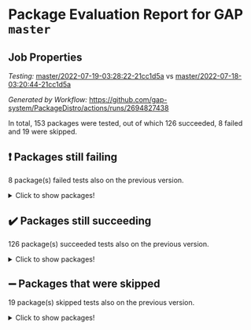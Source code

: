 # Package Evaluation Report for GAP `master`

## Job Properties

*Testing:* [master/2022-07-19-03:28:22-21cc1d5a](https://github.com/gap-system/PackageDistro/blob/data/reports/master/2022-07-19-03:28:22-21cc1d5a) vs [master/2022-07-18-03:20:44-21cc1d5a](https://github.com/gap-system/PackageDistro/blob/data/reports/master/2022-07-18-03:20:44-21cc1d5a)

*Generated by Workflow:* https://github.com/gap-system/PackageDistro/actions/runs/2694827438

In total, 153 packages were tested, out of which 126 succeeded, 8 failed and 19 were skipped.

## :exclamation: Packages still failing

8 package(s) failed tests also on the previous version.
<details><summary>Click to show packages!</summary>

- francy 1.2.4 [(failure)](https://github.com/gap-system/PackageDistro/runs/7401754735?check_suite_focus=true)
- hap 1.44 [(failure)](https://github.com/gap-system/PackageDistro/runs/7401755422?check_suite_focus=true)
- packagemanager 1.2 [(failure)](https://github.com/gap-system/PackageDistro/runs/7401757411?check_suite_focus=true)
- qpa 1.33 [(failure)](https://github.com/gap-system/PackageDistro/runs/7401757759?check_suite_focus=true)
- rcwa 4.6.4 [(failure)](https://github.com/gap-system/PackageDistro/runs/7401757918?check_suite_focus=true)
- recog 1.3.2 [(failure)](https://github.com/gap-system/PackageDistro/runs/7401758053?check_suite_focus=true)
- semigroups 4.0.0 [(failure)](https://github.com/gap-system/PackageDistro/runs/7401758300?check_suite_focus=true)
- yangbaxter 0.10.0 [(failure)](https://github.com/gap-system/PackageDistro/runs/7401759767?check_suite_focus=true)
</details>

## :heavy_check_mark: Packages still succeeding

126 package(s) succeeded tests also on the previous version.
<details><summary>Click to show packages!</summary>

- ace 5.4 [(success)](https://github.com/gap-system/PackageDistro/runs/7401752200?check_suite_focus=true)
- aclib 1.3.2 [(success)](https://github.com/gap-system/PackageDistro/runs/7401752268?check_suite_focus=true)
- agt 0.2 [(success)](https://github.com/gap-system/PackageDistro/runs/7401752321?check_suite_focus=true)
- alnuth 3.2.1 [(success)](https://github.com/gap-system/PackageDistro/runs/7401752374?check_suite_focus=true)
- anupq 3.2.6 [(success)](https://github.com/gap-system/PackageDistro/runs/7401752429?check_suite_focus=true)
- atlasrep 2.1.2 [(success)](https://github.com/gap-system/PackageDistro/runs/7401752489?check_suite_focus=true)
- autodoc 2022.07.10 [(success)](https://github.com/gap-system/PackageDistro/runs/7401752557?check_suite_focus=true)
- automata 1.15 [(success)](https://github.com/gap-system/PackageDistro/runs/7401752608?check_suite_focus=true)
- automgrp 1.3.2 [(success)](https://github.com/gap-system/PackageDistro/runs/7401752656?check_suite_focus=true)
- autpgrp 1.10.2 [(success)](https://github.com/gap-system/PackageDistro/runs/7401752696?check_suite_focus=true)
- cap 2022.06-05 [(success)](https://github.com/gap-system/PackageDistro/runs/7401752737?check_suite_focus=true)
- caratinterface 2.3.3 [(success)](https://github.com/gap-system/PackageDistro/runs/7401752778?check_suite_focus=true)
- cddinterface 2020.06.24 [(success)](https://github.com/gap-system/PackageDistro/runs/7401752836?check_suite_focus=true)
- circle 1.6.5 [(success)](https://github.com/gap-system/PackageDistro/runs/7401752878?check_suite_focus=true)
- classicpres 1.22 [(success)](https://github.com/gap-system/PackageDistro/runs/7401752945?check_suite_focus=true)
- cohomolo 1.6.10 [(success)](https://github.com/gap-system/PackageDistro/runs/7401752988?check_suite_focus=true)
- congruence 1.2.4 [(success)](https://github.com/gap-system/PackageDistro/runs/7401753029?check_suite_focus=true)
- corelg 1.56 [(success)](https://github.com/gap-system/PackageDistro/runs/7401753073?check_suite_focus=true)
- crime 1.6 [(success)](https://github.com/gap-system/PackageDistro/runs/7401753131?check_suite_focus=true)
- crisp 1.4.5 [(success)](https://github.com/gap-system/PackageDistro/runs/7401753194?check_suite_focus=true)
- crypting 0.10 [(success)](https://github.com/gap-system/PackageDistro/runs/7401753243?check_suite_focus=true)
- cryst 4.1.24 [(success)](https://github.com/gap-system/PackageDistro/runs/7401753313?check_suite_focus=true)
- crystcat 1.1.9 [(success)](https://github.com/gap-system/PackageDistro/runs/7401753378?check_suite_focus=true)
- ctbllib 1.3.4 [(success)](https://github.com/gap-system/PackageDistro/runs/7401753446?check_suite_focus=true)
- cubefree 1.19 [(success)](https://github.com/gap-system/PackageDistro/runs/7401753499?check_suite_focus=true)
- curlinterface 2.2.2 [(success)](https://github.com/gap-system/PackageDistro/runs/7401753560?check_suite_focus=true)
- cvec 2.7.5 [(success)](https://github.com/gap-system/PackageDistro/runs/7401753607?check_suite_focus=true)
- datastructures 0.2.7 [(success)](https://github.com/gap-system/PackageDistro/runs/7401753661?check_suite_focus=true)
- deepthought 1.0.5 [(success)](https://github.com/gap-system/PackageDistro/runs/7401753697?check_suite_focus=true)
- design 1.7 [(success)](https://github.com/gap-system/PackageDistro/runs/7401753758?check_suite_focus=true)
- difsets 2.3.1 [(success)](https://github.com/gap-system/PackageDistro/runs/7401753816?check_suite_focus=true)
- digraphs 1.5.3 [(success)](https://github.com/gap-system/PackageDistro/runs/7401753862?check_suite_focus=true)
- edim 1.3.5 [(success)](https://github.com/gap-system/PackageDistro/runs/7401753908?check_suite_focus=true)
- example 4.3.1 [(success)](https://github.com/gap-system/PackageDistro/runs/7401753965?check_suite_focus=true)
- factint 1.6.3 [(success)](https://github.com/gap-system/PackageDistro/runs/7401754005?check_suite_focus=true)
- ferret 1.0.8 [(success)](https://github.com/gap-system/PackageDistro/runs/7401754068?check_suite_focus=true)
- fga 1.4.0 [(success)](https://github.com/gap-system/PackageDistro/runs/7401754174?check_suite_focus=true)
- fining 1.5 [(success)](https://github.com/gap-system/PackageDistro/runs/7401754265?check_suite_focus=true)
- float 1.0.3 [(success)](https://github.com/gap-system/PackageDistro/runs/7401754365?check_suite_focus=true)
- format 1.4.3 [(success)](https://github.com/gap-system/PackageDistro/runs/7401754472?check_suite_focus=true)
- forms 1.2.8 [(success)](https://github.com/gap-system/PackageDistro/runs/7401754546?check_suite_focus=true)
- fplsa 1.2.5 [(success)](https://github.com/gap-system/PackageDistro/runs/7401754641?check_suite_focus=true)
- fr 2.4.8 [(success)](https://github.com/gap-system/PackageDistro/runs/7401754688?check_suite_focus=true)
- fwtree 1.3 [(success)](https://github.com/gap-system/PackageDistro/runs/7401754794?check_suite_focus=true)
- gbnp 1.0.5 [(success)](https://github.com/gap-system/PackageDistro/runs/7401754850?check_suite_focus=true)
- generalizedmorphismsforcap 2022.05-01 [(success)](https://github.com/gap-system/PackageDistro/runs/7401754896?check_suite_focus=true)
- genss 1.6.6 [(success)](https://github.com/gap-system/PackageDistro/runs/7401754954?check_suite_focus=true)
- gradedringforhomalg 2022.06-01 [(success)](https://github.com/gap-system/PackageDistro/runs/7401755011?check_suite_focus=true)
- grape 4.8.5 [(success)](https://github.com/gap-system/PackageDistro/runs/7401755063?check_suite_focus=true)
- groupoids 1.69 [(success)](https://github.com/gap-system/PackageDistro/runs/7401755142?check_suite_focus=true)
- grpconst 2.6.2 [(success)](https://github.com/gap-system/PackageDistro/runs/7401755188?check_suite_focus=true)
- guarana 0.96.3 [(success)](https://github.com/gap-system/PackageDistro/runs/7401755257?check_suite_focus=true)
- guava 3.16 [(success)](https://github.com/gap-system/PackageDistro/runs/7401755336?check_suite_focus=true)
- hapcryst 0.1.14 [(success)](https://github.com/gap-system/PackageDistro/runs/7401755479?check_suite_focus=true)
- hecke 1.5.3 [(success)](https://github.com/gap-system/PackageDistro/runs/7401755537?check_suite_focus=true)
- help 3.5 [(success)](https://github.com/gap-system/PackageDistro/runs/7401755616?check_suite_focus=true)
- idrel 2.44 [(success)](https://github.com/gap-system/PackageDistro/runs/7401755668?check_suite_focus=true)
- images 1.3.1 [(success)](https://github.com/gap-system/PackageDistro/runs/7401755723?check_suite_focus=true)
- intpic 0.3.0 [(success)](https://github.com/gap-system/PackageDistro/runs/7401755781?check_suite_focus=true)
- io 4.7.2 [(success)](https://github.com/gap-system/PackageDistro/runs/7401755854?check_suite_focus=true)
- irredsol 1.4.3 [(success)](https://github.com/gap-system/PackageDistro/runs/7401755906?check_suite_focus=true)
- json 2.1.0 [(success)](https://github.com/gap-system/PackageDistro/runs/7401755964?check_suite_focus=true)
- jupyterkernel 1.4.1 [(success)](https://github.com/gap-system/PackageDistro/runs/7401756028?check_suite_focus=true)
- jupyterviz 1.5.1 [(success)](https://github.com/gap-system/PackageDistro/runs/7401756086?check_suite_focus=true)
- kan 1.34 [(success)](https://github.com/gap-system/PackageDistro/runs/7401756131?check_suite_focus=true)
- kbmag 1.5.9 [(success)](https://github.com/gap-system/PackageDistro/runs/7401756172?check_suite_focus=true)
- laguna 3.9.5 [(success)](https://github.com/gap-system/PackageDistro/runs/7401756230?check_suite_focus=true)
- liealgdb 2.2.1 [(success)](https://github.com/gap-system/PackageDistro/runs/7401756287?check_suite_focus=true)
- liepring 2.6 [(success)](https://github.com/gap-system/PackageDistro/runs/7401756338?check_suite_focus=true)
- liering 2.4.2 [(success)](https://github.com/gap-system/PackageDistro/runs/7401756392?check_suite_focus=true)
- linearalgebraforcap 2022.06-03 [(success)](https://github.com/gap-system/PackageDistro/runs/7401756460?check_suite_focus=true)
- loops 3.4.1 [(success)](https://github.com/gap-system/PackageDistro/runs/7401756512?check_suite_focus=true)
- lpres 1.0.3 [(success)](https://github.com/gap-system/PackageDistro/runs/7401756558?check_suite_focus=true)
- majoranaalgebras 1.4 [(success)](https://github.com/gap-system/PackageDistro/runs/7401756615?check_suite_focus=true)
- mapclass 1.4.5 [(success)](https://github.com/gap-system/PackageDistro/runs/7401756690?check_suite_focus=true)
- matgrp 0.64 [(success)](https://github.com/gap-system/PackageDistro/runs/7401756737?check_suite_focus=true)
- modisom 2.5.2 [(success)](https://github.com/gap-system/PackageDistro/runs/7401756784?check_suite_focus=true)
- modulepresentationsforcap 2022.05-03 [(success)](https://github.com/gap-system/PackageDistro/runs/7401756855?check_suite_focus=true)
- monoidalcategories 2022.06-07 [(success)](https://github.com/gap-system/PackageDistro/runs/7401756904?check_suite_focus=true)
- nconvex 2020.11-04 [(success)](https://github.com/gap-system/PackageDistro/runs/7401756963?check_suite_focus=true)
- nilmat 1.4.1 [(success)](https://github.com/gap-system/PackageDistro/runs/7401757020?check_suite_focus=true)
- nock 1.5 [(success)](https://github.com/gap-system/PackageDistro/runs/7401757080?check_suite_focus=true)
- normalizinterface 1.3.3 [(success)](https://github.com/gap-system/PackageDistro/runs/7401757136?check_suite_focus=true)
- nq 2.5.8 [(success)](https://github.com/gap-system/PackageDistro/runs/7401757192?check_suite_focus=true)
- numericalsgps 1.3.0 [(success)](https://github.com/gap-system/PackageDistro/runs/7401757246?check_suite_focus=true)
- openmath 11.5.1 [(success)](https://github.com/gap-system/PackageDistro/runs/7401757307?check_suite_focus=true)
- orb 4.8.4 [(success)](https://github.com/gap-system/PackageDistro/runs/7401757361?check_suite_focus=true)
- patternclass 2.4.2 [(success)](https://github.com/gap-system/PackageDistro/runs/7401757460?check_suite_focus=true)
- permut 2.0.4 [(success)](https://github.com/gap-system/PackageDistro/runs/7401757508?check_suite_focus=true)
- polenta 1.3.10 [(success)](https://github.com/gap-system/PackageDistro/runs/7401757564?check_suite_focus=true)
- polymaking 0.8.6 [(success)](https://github.com/gap-system/PackageDistro/runs/7401757602?check_suite_focus=true)
- primgrp 3.4.2 [(success)](https://github.com/gap-system/PackageDistro/runs/7401757649?check_suite_focus=true)
- profiling 2.5.0 [(success)](https://github.com/gap-system/PackageDistro/runs/7401757703?check_suite_focus=true)
- quagroup 1.8.3 [(success)](https://github.com/gap-system/PackageDistro/runs/7401757824?check_suite_focus=true)
- radiroot 2.9 [(success)](https://github.com/gap-system/PackageDistro/runs/7401757869?check_suite_focus=true)
- rds 1.8 [(success)](https://github.com/gap-system/PackageDistro/runs/7401757969?check_suite_focus=true)
- repndecomp 1.2.1 [(success)](https://github.com/gap-system/PackageDistro/runs/7401758125?check_suite_focus=true)
- repsn 3.1.0 [(success)](https://github.com/gap-system/PackageDistro/runs/7401758180?check_suite_focus=true)
- resclasses 4.7.2 [(success)](https://github.com/gap-system/PackageDistro/runs/7401758228?check_suite_focus=true)
- scscp 2.3.1 [(success)](https://github.com/gap-system/PackageDistro/runs/7401758261?check_suite_focus=true)
- sglppow 2.2 [(success)](https://github.com/gap-system/PackageDistro/runs/7401758336?check_suite_focus=true)
- sgpviz 0.999.5 [(success)](https://github.com/gap-system/PackageDistro/runs/7401758399?check_suite_focus=true)
- simpcomp 2.1.14 [(success)](https://github.com/gap-system/PackageDistro/runs/7401758440?check_suite_focus=true)
- singular 2020.12.18 [(success)](https://github.com/gap-system/PackageDistro/runs/7401758483?check_suite_focus=true)
- sla 1.5.3 [(success)](https://github.com/gap-system/PackageDistro/runs/7401758537?check_suite_focus=true)
- smallgrp 1.5 [(success)](https://github.com/gap-system/PackageDistro/runs/7401758600?check_suite_focus=true)
- smallsemi 0.6.13 [(success)](https://github.com/gap-system/PackageDistro/runs/7401758673?check_suite_focus=true)
- sonata 2.9.4 [(success)](https://github.com/gap-system/PackageDistro/runs/7401758717?check_suite_focus=true)
- sophus 1.25 [(success)](https://github.com/gap-system/PackageDistro/runs/7401758787?check_suite_focus=true)
- spinsym 1.5.2 [(success)](https://github.com/gap-system/PackageDistro/runs/7401758832?check_suite_focus=true)
- symbcompcc 1.3.2 [(success)](https://github.com/gap-system/PackageDistro/runs/7401758882?check_suite_focus=true)
- thelma 1.3 [(success)](https://github.com/gap-system/PackageDistro/runs/7401758950?check_suite_focus=true)
- tomlib 1.2.9 [(success)](https://github.com/gap-system/PackageDistro/runs/7401759029?check_suite_focus=true)
- toric 1.9.5 [(success)](https://github.com/gap-system/PackageDistro/runs/7401759090?check_suite_focus=true)
- toricvarieties 2022.07.13 [(success)](https://github.com/gap-system/PackageDistro/runs/7401759137?check_suite_focus=true)
- transgrp 3.6.2 [(success)](https://github.com/gap-system/PackageDistro/runs/7401759194?check_suite_focus=true)
- ugaly 4.0.3 [(success)](https://github.com/gap-system/PackageDistro/runs/7401759255?check_suite_focus=true)
- unipot 1.5 [(success)](https://github.com/gap-system/PackageDistro/runs/7401759311?check_suite_focus=true)
- unitlib 4.1.0 [(success)](https://github.com/gap-system/PackageDistro/runs/7401759395?check_suite_focus=true)
- utils 0.74 [(success)](https://github.com/gap-system/PackageDistro/runs/7401759461?check_suite_focus=true)
- uuid 0.7 [(success)](https://github.com/gap-system/PackageDistro/runs/7401759518?check_suite_focus=true)
- walrus 0.9991 [(success)](https://github.com/gap-system/PackageDistro/runs/7401759575?check_suite_focus=true)
- wedderga 4.10.2 [(success)](https://github.com/gap-system/PackageDistro/runs/7401759619?check_suite_focus=true)
- xmod 2.88 [(success)](https://github.com/gap-system/PackageDistro/runs/7401759663?check_suite_focus=true)
- xmodalg 1.22 [(success)](https://github.com/gap-system/PackageDistro/runs/7401759710?check_suite_focus=true)
- zeromqinterface 0.13 [(success)](https://github.com/gap-system/PackageDistro/runs/7401759813?check_suite_focus=true)
</details>

## :heavy_minus_sign: Packages that were skipped

19 package(s) skipped tests also on the previous version.
<details><summary>Click to show packages!</summary>

- 4ti2interface 2022.03-01 [(skipped)](https://github.com/gap-system/PackageDistro/runs/7401650243?check_suite_focus=true)
- browse 1.8.14 [(skipped)](https://github.com/gap-system/PackageDistro/runs/7401650243?check_suite_focus=true)
- examplesforhomalg 2022.03-01 [(skipped)](https://github.com/gap-system/PackageDistro/runs/7401650243?check_suite_focus=true)
- gapdoc 1.6.5 [(skipped)](https://github.com/gap-system/PackageDistro/runs/7401650243?check_suite_focus=true)
- gauss 2022.03-01 [(skipped)](https://github.com/gap-system/PackageDistro/runs/7401650243?check_suite_focus=true)
- gaussforhomalg 2022.03-01 [(skipped)](https://github.com/gap-system/PackageDistro/runs/7401650243?check_suite_focus=true)
- gradedmodules 2022.03-01 [(skipped)](https://github.com/gap-system/PackageDistro/runs/7401650243?check_suite_focus=true)
- homalg 2022.03-01 [(skipped)](https://github.com/gap-system/PackageDistro/runs/7401650243?check_suite_focus=true)
- homalgtocas 2022.03-01 [(skipped)](https://github.com/gap-system/PackageDistro/runs/7401650243?check_suite_focus=true)
- io_forhomalg 2022.03-01 [(skipped)](https://github.com/gap-system/PackageDistro/runs/7401650243?check_suite_focus=true)
- itc 1.5.1 [(skipped)](https://github.com/gap-system/PackageDistro/runs/7401650243?check_suite_focus=true)
- localizeringforhomalg 2022.03-01 [(skipped)](https://github.com/gap-system/PackageDistro/runs/7401650243?check_suite_focus=true)
- matricesforhomalg 2022.06-01 [(skipped)](https://github.com/gap-system/PackageDistro/runs/7401650243?check_suite_focus=true)
- modules 2022.03-01 [(skipped)](https://github.com/gap-system/PackageDistro/runs/7401650243?check_suite_focus=true)
- polycyclic 2.16 [(skipped)](https://github.com/gap-system/PackageDistro/runs/7401650243?check_suite_focus=true)
- ringsforhomalg 2022.04-01 [(skipped)](https://github.com/gap-system/PackageDistro/runs/7401650243?check_suite_focus=true)
- sco 2022.03-01 [(skipped)](https://github.com/gap-system/PackageDistro/runs/7401650243?check_suite_focus=true)
- toolsforhomalg 2022.05-01 [(skipped)](https://github.com/gap-system/PackageDistro/runs/7401650243?check_suite_focus=true)
- xgap 4.31 [(skipped)](https://github.com/gap-system/PackageDistro/runs/7401650243?check_suite_focus=true)
</details>

